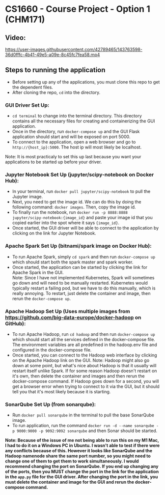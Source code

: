 # CS1660 - Course Project - Option 1 (CHM171)
## Video:


https://user-images.githubusercontent.com/42789465/143763598-36d0fffc-4b41-49e5-a09e-8c45fc7fea58.mp4




## Steps to running the application
- Before setting up any of the applications, you must clone this repo to get the dependent files.
- After cloning the repo, `cd` into the directory. 

### GUI Driver Set Up:
- `cd terminal` to change into the terminal directory. This directory contains all the necessary files for creating and containerizing the GUI application.
- Once in the directory, run `docker-compose up` and the GUI Flask application should start and will be exposed on port 5000.
- To connect to the application, open a web browser and go to `http://{host_ip}:5000`. The host ip will most likely be localhost.  

Note: It is most practicaly to set this up last because you want your applications to be started up before your driver.

### Jupyter Notebook Set Up (jupyter/scipy-notebook on Docker Hub):
- In your terminal, run `docker pull jupyter/scipy-notebook` to pull the Jupyter image.
- Next, you need to get the image id. We can do this by doing the following command: `docker images`. Then, copy the image id.
- To finally run the notebook, run `docker run -p 8888:8888 jupyter/scipy-notebook:{image_id}` and paste your image id that you copied earlier into the spot where it says `{image_id}`.
- Once started, the GUI driver will be able to connect to the application by clicking on the link for Jupyter Notebook.

### Apache Spark Set Up (bitnami/spark image on Docker Hub):
- To run Apache Spark, simply `cd spark` and then run `docker-compose up` which should start both the spark master and spark worker.
- Once started, the application can be started by clicking the link for Apache Spark in the GUI.  
Note: Since I have not implemented Kubernetes, Spark will sometimes go down and will need to be manually restarted. Kubernetes would typically restart a failing pod, but we have to do this manually, which is really annoying. To restart, just delete the container and image, then rerun the `docker-compose up`.

### Apache Hadoop Set Up (Uses multiple images from https://github.com/big-data-europe/docker-hadoop on GitHub):
- To run Apache Hadoop, run `cd hadoop` and then run `docker-compose up` which should start all the services defined in the docker-compose file. The environment variables are all predefined in the hadoop.env file and configured in the docker-compose file. 
- Once started, you can connect to the Hadoop web interface by clicking on the Apache Hadoop link on the GUI.
Note: Hadoop might also go down at some point, but what's nice about Hadoop is that it usually will restart itself unlike Spark. If for some reason Hadoop doesn't restart on it's own, then delete the container and images and then rerun the docker-compose command. If Hadoop goes down for a second, you will get a browser error when trying to connect to it via the GUI, but it should tell you that it's most likely because it is starting.

### SonarQube Set Up (from sonarqube):
- Run `docker pull sonarqube` in the terminal to pull the base SonarQube image.
- To run application, run the command `docker run -d --name sonarqube -p 9000:9000 -p 9092:9092 sonarqube` and then Sonar should be started.  

**Note: Because of the issue of me not being able to run this on my M1 Mac, I had to do it on a Windows PC in Ubuntu. I wasn't able to test if there were any conflicts because of this. However it looks like SonarQube and the Hadoop namenode share the same port number, so you might need to change one of them to get them to work simultaneously. I would recommend changing the port on SonarQube. If you end up changing any of the ports, then you MUST change the port in the link for the application in the `app.py` file for the GUI driver. After changing the port in the link, you must delete the container and image for the GUI and rerun the docker-compose command.**



